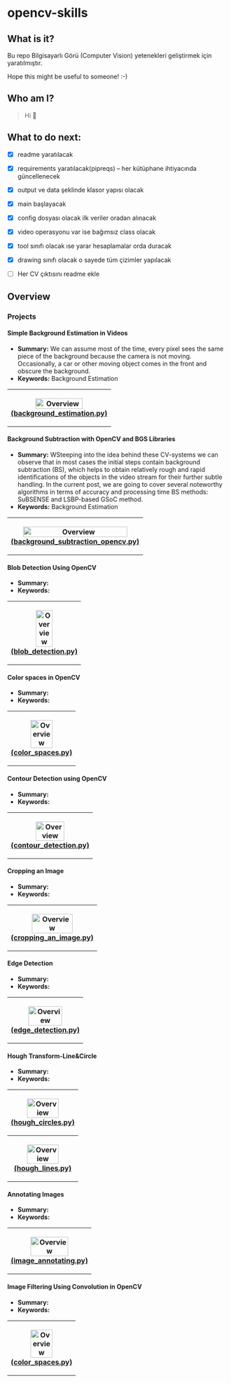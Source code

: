 # opencv-skills

## What is it?
Bu repo Bilgisayarlı Görü (Computer Vision) yetenekleri geliştirmek için yaratılmıştır.

Hope this might be useful to someone! :-)

## Who am I?
>Hi 👋

## What to do next:
- [x] readme yaratılacak
- [x] requirements yaratılacak(pipreqs) – her kütüphane ihtiyacında güncellenecek
- [x] output ve data şeklinde klasor yapısı olacak
- [x] main başlayacak
- [x] config dosyası olacak ilk veriler oradan alınacak
- [x] video operasyonu var ise bağımsız class olacak
- [x] tool sınıfı olacak ıse yarar hesaplamalar orda duracak
- [x] drawing sınıfı olacak o sayede tüm çizimler yapılacak
- [ ] Her CV çıktısını readme ekle


## Overview

### Projects

#### Simple Background Estimation in Videos

- **Summary:** We can assume most of the time, every pixel sees the same piece of the background because the camera is not moving. Occasionally, a car or other moving object comes in the front and obscure the background.
- **Keywords:** Background Estimation
<table style="width:100%">
  <tr>
    <th>
      <p align="center">
           <img src="./_resources/_images_must/readme/background_estimation.png" alt="Overview" width="70%" height="90%">
           <br><a href="./background_estimation.py" >(background_estimation.py)</a>
      </p>
    </th>
  </tr>
</table>

#### Background Subtraction with OpenCV and BGS Libraries

- **Summary:** WSteeping into the idea behind these CV-systems we can observe that in most cases the initial steps contain background subtraction (BS), which helps to obtain relatively rough and rapid identifications of the objects in the video stream for their further subtle handling. In the current post, we are going to cover several noteworthy algorithms in terms of accuracy and processing time BS methods: SuBSENSE and LSBP-based GSoC method.
- **Keywords:** Background Estimation
<table style="width:100%">
  <tr>
    <th>
      <p align="center">
           <img src="./_resources/_images_must/readme/Background-Subtraction.png" alt="Overview" width="90%" height="90%">
           <br><a href="./background_subtraction_opencv.py" >(background_subtraction_opencv.py)</a>
      </p>
    </th>
  </tr>
</table>

#### Blob Detection Using OpenCV

- **Summary:** 
- **Keywords:** 
<table style="width:100%">
  <tr>
    <th>
      <p align="center">
           <img src="./_resources/_images_must/readme/blob_detection.png" alt="Overview" width="50%" height="50%">
           <br><a href="./blob_detection.py" >(blob_detection.py)</a>
      </p>
    </th>
  </tr>
</table>

#### Color spaces in OpenCV

- **Summary:** 
- **Keywords:** 
<table style="width:100%">
  <tr>
    <th>
      <p align="center">
           <img src="./_resources/_images_must/readme/color_spaces.png" alt="Overview" width="60%" height="50%">
           <br><a href="./color_spaces.py" >(color_spaces.py)</a>
      </p>
    </th>
  </tr>
</table>


#### Contour Detection using OpenCV

- **Summary:** 
- **Keywords:** 
<table style="width:100%">
  <tr>
    <th>
      <p align="center">
           <img src="./_resources/_images_must/readme/contour_detection.png" alt="Overview" width="60%" height="60%">
           <br><a href="./contour_detection.py" >(contour_detection.py)</a>
      </p>
    </th>
  </tr>
</table>


#### Cropping an Image

- **Summary:** 
- **Keywords:** 
<table style="width:100%">
  <tr>
    <th>
      <p align="center">
           <img src="./_resources/_images_must/readme/cropping_an_image.png" alt="Overview" width="70%" height="60%">
           <br><a href="./cropping_an_image.py" >(cropping_an_image.py)</a>
      </p>
    </th>
  </tr>
</table>


#### Edge Detection

- **Summary:** 
- **Keywords:** 
<table style="width:100%">
  <tr>
    <th>
      <p align="center">
           <img src="./_resources/_images_must/readme/edge_detection.png" alt="Overview" width="70%" height="60%">
           <br><a href="./edge_detection.py" >(edge_detection.py)</a>
      </p>
    </th>
  </tr>
</table>

#### Hough Transform-Line&Circle

- **Summary:** 
- **Keywords:** 
<table style="width:100%">
  <tr>
    <th>
      <p align="center">
           <img src="./_resources/_images_must/readme/hough_circles.png" alt="Overview" width="70%" height="60%">
           <br><a href="./hough_circles.py" >(hough_circles.py)</a>
      </p>
    </th>
  </tr>
  <tr>
    <th>
      <p align="center">
           <img src="./_resources/_images_must/readme/hough_lines.png" alt="Overview" width="70%" height="60%">
           <br><a href="./hough_lines.py" >(hough_lines.py)</a>
      </p>
    </th>
   </tr>
</table>

#### Annotating Images

- **Summary:** 
- **Keywords:** 
<table style="width:100%">
  <tr>
    <th>
      <p align="center">
           <img src="./_resources/_images_must/readme/image_annotating.png" alt="Overview" width="70%" height="60%">
           <br><a href="./image_annotating.py" >(image_annotating.py)</a>
      </p>
    </th>
  </tr>
</table>
 
#### Image Filtering Using Convolution in OpenCV

- **Summary:** 
- **Keywords:** 
<table style="width:100%">
  <tr>
    <th>
      <p align="center">
           <img src="./_resources/_images_must/readme/image_filtering.gif" alt="Overview" width="60%" height="50%">
           <br><a href="./image_filtering.py" >(color_spaces.py)</a>
      </p>
    </th>
  </tr>
</table>




